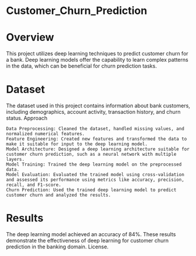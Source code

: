 # Customer_Churn_Prediction

# Overview

This project utilizes deep learning techniques to predict customer churn for a bank. Deep learning models offer the capability to learn complex patterns in the data, which can be beneficial for churn prediction tasks.

# Dataset

The dataset used in this project contains information about bank customers, including demographics, account activity, transaction history, and churn status.
Approach

    Data Preprocessing: Cleaned the dataset, handled missing values, and normalized numerical features.
    Feature Engineering: Created new features and transformed the data to make it suitable for input to the deep learning model.
    Model Architecture: Designed a deep learning architecture suitable for customer churn prediction, such as a neural network with multiple layers.
    Model Training: Trained the deep learning model on the preprocessed data.
    Model Evaluation: Evaluated the trained model using cross-validation and assessed its performance using metrics like accuracy, precision, recall, and F1-score.
    Churn Prediction: Used the trained deep learning model to predict customer churn and analyzed the results.

# Results

The deep learning model achieved an accuracy of 84%. These results demonstrate the effectiveness of deep learning for customer churn prediction in the banking domain.
License.
